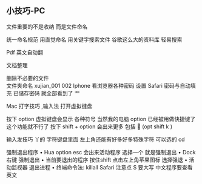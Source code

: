 ## 小技巧-PC

文件重要的不是收纳  而是文件命名

统一命名规范
用直觉命名    用关键字搜索文件
谷歌这么大的资料库 轻易搜索


Pdf 英文自动翻



文档整理

删除不必要的文件  
文件夹命名   xujian\_001   002
Iphone   看浏览器各种密码          设置 Safari  密码与自动填充 已储存密码   就全部看到了   艹

Mac  打字技巧 ,输入法  打开虚拟键盘

按下 option 虚拟键盘会显示  各种符号 当然我的电脑 option 已经被用做快捷键了  这个功能就不行了
按下 shift + option  会出来更多 包括   (opt shift k ) 


输入发技巧   丫的   字符键盘里面  左上角还能有好多好多特殊字符 可以选的  cd


强制退出程序
	• Hua option  esc    会出来活动程序     选择一个 就是强制退出
	• Dock  右键 强制退出
	• 当前要退出的程序   按住shift 点击左上角苹果图标  选择强退
	• 活动监视器   退出进程
	• 终端命令法:    killall Safari       注意点 S 要大写    中文程序要查看英文

  


